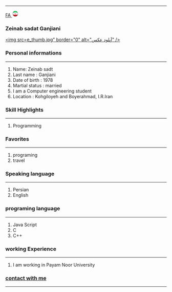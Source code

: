 
---
[FA](index.md)<a class="pt-trigger" href="index" data-animation="62"> <img src="img/Iran.png" width="20" height="20"/></a>

### Zeinab sadat Ganjiani
<a href="https://uupload.ir/view/1d9z_me.jpg" target="_blank"><img src=e_thumb.jpg" border="0" alt="آپلود عکس" /></a>

### Personal informations

---
<ol>
  <li> Name: Zeinab sadt</li>
  <li> Last name : Ganjiani</li>
  <li> Date of birth : 1978</li>
  <li> Martial status : married</li>
  <li> I am a Computer engineering student</li>
  <li> Location : Kohgiloyeh and Boyerahmad, I.R.Iran</li>
</ol>


### Skill Highlights

---
<ol>
  <li>Programming</li>
</ol>



### Favorites

---
<ol>
  <li> programing</li>
  <li> travel </li>
</ol>

### Speaking language

---
<ol> 
  <li> Persian</li>
  <li> English</li>
</ol>

### programing language

---
<ol>
 <li> Java Script</li>
 <li> C</li>
 <li> C++</li>
</ol>

### working Experience

---
<ol>
  <li> I am working in Payam Noor University </li>
</ol>

### [contact with me](zeinabganjinaei@gmail.com)


--- 

